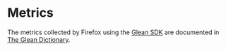 # Metrics

The metrics collected by Firefox using the
[Glean SDK](https://mozilla.github.io/glean/book/index.html)
are documented in
[The Glean Dictionary](https://dictionary.telemetry.mozilla.org/apps/firefox_desktop/).
